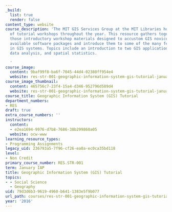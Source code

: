 ```yaml
---
_build:
  list: true
  render: false
content_type: website
course_description: 'The MIT GIS Services Group at the MIT Libraries hosts a number
  of tutorial workshops throughout the year. This resource gathers together some of
  those introductory workshop materials designed to accustom GIS novices to the various
  available software packages and introduce them to some of the many features included
  in GIS systems. Topics include an introduction to two GIS applications, spatial
  data analysis, and spatial statistics.

  '
course_image:
  content: 9baf99f8-ba6f-7045-44d4-02380ff954e4
  website: res-str-001-geographic-information-system-gis-tutorial-january-iap-2016
course_image_thumbnail:
  content: 465756c7-23f4-15a4-d346-952796d589d4
  website: res-str-001-geographic-information-system-gis-tutorial-january-iap-2016
course_title: Geographic Information System (GIS) Tutorial
department_numbers:
- RES
draft: true
extra_course_numbers: ''
instructors:
  content:
  - e2ea1694-9976-d7b8-7686-38b299860a05
  website: ocw-www
learning_resource_types:
- Programming Assignments
legacy_uid: 236793a5-7f96-cf26-ea0a-ec0ca35bd118
level:
- Non Credit
primary_course_number: RES.STR-001
term: January IAP
title: Geographic Information System (GIS) Tutorial
topics:
- - Social Science
  - Geography
uid: 79d3d6b3-9619-4960-b641-1383e5f9b077
url_path: courses/res-str-001-geographic-information-system-gis-tutorial-january-iap-2016
year: '2016'
---
```

